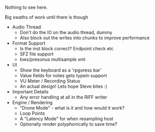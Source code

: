 Nothing to see here.

Big swaths of work until there is though

- Audio Thread
  - Don't do the IO on the audio thread, dummy
  - Also block out the writes into chunks to
    improve performance
- Format Support
  - Is the inst block correct? Endpoint check etc
  - SFZ file support
  - bws/presonus multisample xml
- UI
  - Show the keyboard as a 'rpgoress bar'
  - Value fields for notes gets typein support
  - VU Meter / Recording Status
  - An actual design! Lets hope Steve bites :)
- Important Details
  - Any error handling at all in the RIFF writer 
- Engine / Rendering
  - "Drone Mode" - what is it and how would it work?
  - Loop Points
  - A "Latency Mode" for when resampling host
  - Optionally render polyphonically to save time?
